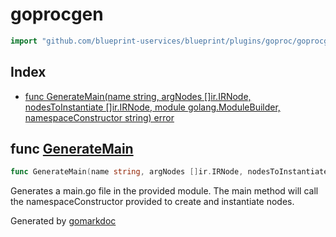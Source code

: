 <!-- Code generated by gomarkdoc. DO NOT EDIT -->

# goprocgen

```go
import "github.com/blueprint-uservices/blueprint/plugins/goproc/goprocgen"
```

## Index

- [func GenerateMain\(name string, argNodes \[\]ir.IRNode, nodesToInstantiate \[\]ir.IRNode, module golang.ModuleBuilder, namespaceConstructor string\) error](<#GenerateMain>)


<a name="GenerateMain"></a>
## func [GenerateMain](<https://github.com/blueprint-uservices/blueprint/blob/main/plugins/goproc/goprocgen/main.go.go#L18-L23>)

```go
func GenerateMain(name string, argNodes []ir.IRNode, nodesToInstantiate []ir.IRNode, module golang.ModuleBuilder, namespaceConstructor string) error
```

Generates a main.go file in the provided module. The main method will call the namespaceConstructor provided to create and instantiate nodes.

Generated by [gomarkdoc](<https://github.com/princjef/gomarkdoc>)
